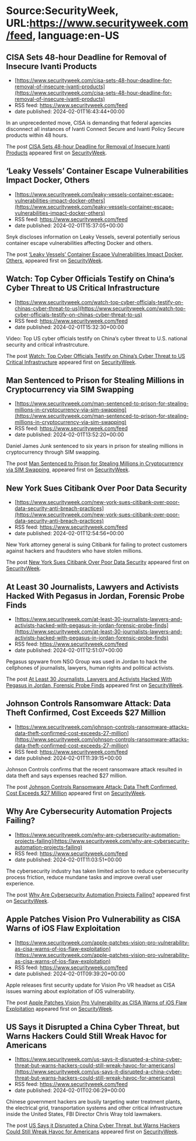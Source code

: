 # Source:SecurityWeek, URL:https://www.securityweek.com/feed, language:en-US

## CISA Sets 48-hour Deadline for Removal of Insecure Ivanti Products
 - [https://www.securityweek.com/cisa-sets-48-hour-deadline-for-removal-of-insecure-ivanti-products](https://www.securityweek.com/cisa-sets-48-hour-deadline-for-removal-of-insecure-ivanti-products)
 - RSS feed: https://www.securityweek.com/feed
 - date published: 2024-02-01T16:43:44+00:00

<p>In an unprecedented move, CISA is demanding that federal agencies disconnect all instances of Ivanti Connect Secure and Ivanti Policy Secure products within 48 hours.</p>
<p>The post <a href="https://www.securityweek.com/cisa-sets-48-hour-deadline-for-removal-of-insecure-ivanti-products/">CISA Sets 48-hour Deadline for Removal of Insecure Ivanti Products</a> appeared first on <a href="https://www.securityweek.com">SecurityWeek</a>.</p>

## ‘Leaky Vessels’ Container Escape Vulnerabilities Impact Docker, Others
 - [https://www.securityweek.com/leaky-vessels-container-escape-vulnerabilities-impact-docker-others](https://www.securityweek.com/leaky-vessels-container-escape-vulnerabilities-impact-docker-others)
 - RSS feed: https://www.securityweek.com/feed
 - date published: 2024-02-01T15:37:05+00:00

<p>Snyk discloses information on Leaky Vessels, several potentially serious container escape vulnerabilities affecting Docker and others.</p>
<p>The post <a href="https://www.securityweek.com/leaky-vessels-container-escape-vulnerabilities-impact-docker-others/">&#8216;Leaky Vessels&#8217; Container Escape Vulnerabilities Impact Docker, Others </a> appeared first on <a href="https://www.securityweek.com">SecurityWeek</a>.</p>

## Watch: Top Cyber Officials Testify on China’s Cyber Threat to US Critical Infrastructure
 - [https://www.securityweek.com/watch-top-cyber-officials-testify-on-chinas-cyber-threat-to-us](https://www.securityweek.com/watch-top-cyber-officials-testify-on-chinas-cyber-threat-to-us)
 - RSS feed: https://www.securityweek.com/feed
 - date published: 2024-02-01T15:32:30+00:00

<p>Video: Top US cyber officials testify on China’s cyber threat to U.S. national security and critical infrastrcuture.</p>
<p>The post <a href="https://www.securityweek.com/watch-top-cyber-officials-testify-on-chinas-cyber-threat-to-us/">Watch: Top Cyber Officials Testify on China&#8217;s Cyber Threat to US Critical Infrastructure</a> appeared first on <a href="https://www.securityweek.com">SecurityWeek</a>.</p>

## Man Sentenced to Prison for Stealing Millions in Cryptocurrency via SIM Swapping
 - [https://www.securityweek.com/man-sentenced-to-prison-for-stealing-millions-in-cryptocurrency-via-sim-swapping](https://www.securityweek.com/man-sentenced-to-prison-for-stealing-millions-in-cryptocurrency-via-sim-swapping)
 - RSS feed: https://www.securityweek.com/feed
 - date published: 2024-02-01T13:52:20+00:00

<p>Daniel James Junk sentenced to six years in prison for stealing millions in cryptocurrency through SIM swapping.</p>
<p>The post <a href="https://www.securityweek.com/man-sentenced-to-prison-for-stealing-millions-in-cryptocurrency-via-sim-swapping/">Man Sentenced to Prison for Stealing Millions in Cryptocurrency via SIM Swapping </a> appeared first on <a href="https://www.securityweek.com">SecurityWeek</a>.</p>

## New York Sues Citibank Over Poor Data Security
 - [https://www.securityweek.com/new-york-sues-citibank-over-poor-data-security-anti-breach-practices](https://www.securityweek.com/new-york-sues-citibank-over-poor-data-security-anti-breach-practices)
 - RSS feed: https://www.securityweek.com/feed
 - date published: 2024-02-01T12:54:56+00:00

<p>New York attorney general is suing Citibank for failing to protect customers against hackers and fraudsters who have stolen millions.</p>
<p>The post <a href="https://www.securityweek.com/new-york-sues-citibank-over-poor-data-security-anti-breach-practices/">New York Sues Citibank Over Poor Data Security</a> appeared first on <a href="https://www.securityweek.com">SecurityWeek</a>.</p>

## At Least 30 Journalists, Lawyers and Activists Hacked With Pegasus in Jordan, Forensic Probe Finds
 - [https://www.securityweek.com/at-least-30-journalists-lawyers-and-activists-hacked-with-pegasus-in-jordan-forensic-probe-finds](https://www.securityweek.com/at-least-30-journalists-lawyers-and-activists-hacked-with-pegasus-in-jordan-forensic-probe-finds)
 - RSS feed: https://www.securityweek.com/feed
 - date published: 2024-02-01T12:51:07+00:00

<p>Pegasus spyware from NSO Group was used in Jordan to hack the cellphones of journalists, lawyers, human rights and political activists.</p>
<p>The post <a href="https://www.securityweek.com/at-least-30-journalists-lawyers-and-activists-hacked-with-pegasus-in-jordan-forensic-probe-finds/">At Least 30 Journalists, Lawyers and Activists Hacked With Pegasus in Jordan, Forensic Probe Finds</a> appeared first on <a href="https://www.securityweek.com">SecurityWeek</a>.</p>

## Johnson Controls Ransomware Attack: Data Theft Confirmed, Cost Exceeds $27 Million
 - [https://www.securityweek.com/johnson-controls-ransomware-attacks-data-theft-confirmed-cost-exceeds-27-million](https://www.securityweek.com/johnson-controls-ransomware-attacks-data-theft-confirmed-cost-exceeds-27-million)
 - RSS feed: https://www.securityweek.com/feed
 - date published: 2024-02-01T11:39:15+00:00

<p>Johnson Controls confirms that the recent ransomware attack resulted in data theft and says expenses reached $27 million. </p>
<p>The post <a href="https://www.securityweek.com/johnson-controls-ransomware-attacks-data-theft-confirmed-cost-exceeds-27-million/">Johnson Controls Ransomware Attack: Data Theft Confirmed, Cost Exceeds $27 Million</a> appeared first on <a href="https://www.securityweek.com">SecurityWeek</a>.</p>

## Why Are Cybersecurity Automation Projects Failing?
 - [https://www.securityweek.com/why-are-cybersecurity-automation-projects-failing](https://www.securityweek.com/why-are-cybersecurity-automation-projects-failing)
 - RSS feed: https://www.securityweek.com/feed
 - date published: 2024-02-01T11:03:51+00:00

<p>The cybersecurity industry has taken limited action to reduce cybersecurity process friction, reduce mundane tasks and improve overall user experience.</p>
<p>The post <a href="https://www.securityweek.com/why-are-cybersecurity-automation-projects-failing/">Why Are Cybersecurity Automation Projects Failing?</a> appeared first on <a href="https://www.securityweek.com">SecurityWeek</a>.</p>

## Apple Patches Vision Pro Vulnerability as CISA Warns of iOS Flaw Exploitation
 - [https://www.securityweek.com/apple-patches-vision-pro-vulnerability-as-cisa-warns-of-ios-flaw-exploitation](https://www.securityweek.com/apple-patches-vision-pro-vulnerability-as-cisa-warns-of-ios-flaw-exploitation)
 - RSS feed: https://www.securityweek.com/feed
 - date published: 2024-02-01T09:39:20+00:00

<p>Apple releases first security update for Vision Pro VR headset as CISA issues warning about exploitation of iOS vulnerability.</p>
<p>The post <a href="https://www.securityweek.com/apple-patches-vision-pro-vulnerability-as-cisa-warns-of-ios-flaw-exploitation/">Apple Patches Vision Pro Vulnerability as CISA Warns of iOS Flaw Exploitation</a> appeared first on <a href="https://www.securityweek.com">SecurityWeek</a>.</p>

## US Says it Disrupted a China Cyber Threat, but Warns Hackers Could Still Wreak Havoc for Americans
 - [https://www.securityweek.com/us-says-it-disrupted-a-china-cyber-threat-but-warns-hackers-could-still-wreak-havoc-for-americans](https://www.securityweek.com/us-says-it-disrupted-a-china-cyber-threat-but-warns-hackers-could-still-wreak-havoc-for-americans)
 - RSS feed: https://www.securityweek.com/feed
 - date published: 2024-02-01T02:06:29+00:00

<p>Chinese government hackers are busily targeting water treatment plants, the electrical grid, transportation systems and other critical infrastructure inside the United States, FBI Director Chris Wray told lawmakers.</p>
<p>The post <a href="https://www.securityweek.com/us-says-it-disrupted-a-china-cyber-threat-but-warns-hackers-could-still-wreak-havoc-for-americans/">US Says it Disrupted a China Cyber Threat, but Warns Hackers Could Still Wreak Havoc for Americans</a> appeared first on <a href="https://www.securityweek.com">SecurityWeek</a>.</p>

